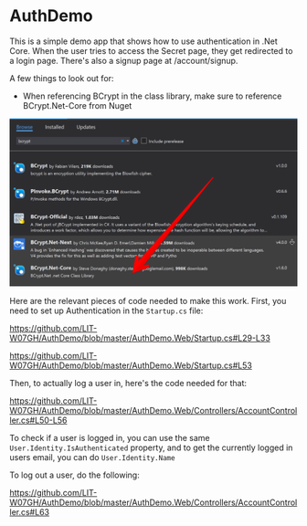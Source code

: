 # AuthDemo

This is a simple demo app that shows how to use authentication in .Net Core. When the user tries to access the Secret page, they get redirected to a login page. There's also a signup page at /account/signup.

A few things to look out for:
* When referencing BCrypt in the class library, make sure to reference BCrypt.Net-Core from Nuget

![BCrypt Nuget](https://raw.githubusercontent.com/LIT-W07GH/AuthDemo/master/bcrypt.png)

Here are the relevant pieces of code needed to make this work. First, you need to set up Authentication in the `Startup.cs` file:

https://github.com/LIT-W07GH/AuthDemo/blob/master/AuthDemo.Web/Startup.cs#L29-L33

https://github.com/LIT-W07GH/AuthDemo/blob/master/AuthDemo.Web/Startup.cs#L53

Then, to actually log a user in, here's the code needed for that:

https://github.com/LIT-W07GH/AuthDemo/blob/master/AuthDemo.Web/Controllers/AccountController.cs#L50-L56

To check if a user is logged in, you can use the same `User.Identity.IsAuthenticated` property, and to get the currently logged in users email, you can do `User.Identity.Name`

To log out a user, do the following:

https://github.com/LIT-W07GH/AuthDemo/blob/master/AuthDemo.Web/Controllers/AccountController.cs#L63
